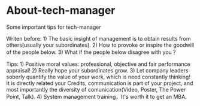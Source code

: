 # About-tech-manager
Some important tips for tech-manager

Writen before:
    1) The basic insight of management is to obtain results from others(usually your subordinates).
    2) How to provoke or inspire the goodwill of the people below.
    3) What if the people below disagree with you？
    
Tips:
    1) Positive moral values: professional, objective and fair performance appraisal!
    2) Really hope your subordinates grow.
    3) Let company leaders soberly quantify the value of your work, which is need constantly thinking! 
       It is directly related your Credits, communication is part of your project, and most importantly the diversity of comunication(Video, Poster, The Power Point, Talk).
    4) System management training，It's worth it to get an MBA.
    
